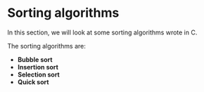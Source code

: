 # Sorting algorithms

In this section, we will look at some sorting algorithms wrote in C.

The sorting algorithms are:
- **Bubble sort**
- **Insertion sort**
- **Selection sort**
- **Quick sort**

